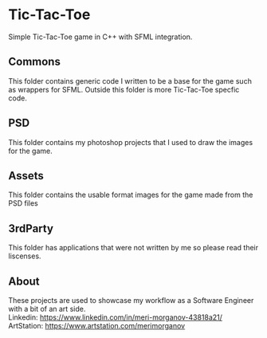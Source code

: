 # Tic-Tac-Toe
Simple Tic-Tac-Toe game in C++ with SFML integration. 

## Commons
This folder contains generic code I written to be a base for the game such as wrappers for SFML. Outside this folder is more Tic-Tac-Toe specfic code. 

## PSD
This folder contains my photoshop projects that I used to draw the images for the game. 

## Assets
This folder contains the usable format images for the game made from the PSD files

## 3rdParty 
This folder has applications that were not written by me so please read their liscenses.

## About

These projects are used to showcase my workflow as a Software Engineer with a bit of an art side.  
Linkedin: https://www.linkedin.com/in/meri-morganov-43818a21/  
ArtStation: https://www.artstation.com/merimorganov  
